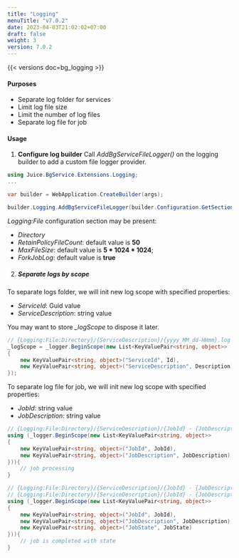 ```yaml
---
title: "Logging"
menuTitle: "v7.0.2"
date: 2023-04-03T21:02:02+07:00
draft: false
weight: 3
version: 7.0.2
---
```

{{< versions doc=bg_logging >}}
#### Purposes

- Separate log folder for services
- Limit log file size
- Limit the number of log files
- Separate log file for job

#### Usage

1. **Configure log builder**
Call *AddBgServiceFileLogger()* on the logging builder to add a custom file logger provider.
```cs
using Juice.BgService.Extensions.Logging;
...

var builder = WebApplication.CreateBuilder(args);

builder.Logging.AddBgServiceFileLogger(builder.Configuration.GetSection("Logging:File"));

```

*Logging:File* configuration section may be present:
- *Directory*
- *RetainPolicyFileCount*: default value is **50**
- *MaxFileSize*: default value is **5 * 1024 * 1024**;
- *ForkJobLog*: default value is **true**

2. ##### Separate logs by scope

To separate logs folder, we will init new log scope with specified properties:
- *ServiceId*: Guid value
- *ServiceDescription*: string value

You may want to store *_logScope* to dispose it later.
```cs
// {Logging:File:Directory}/{ServiceDescription}/{yyyy_MM_dd-HHmm}.log
_logScope = _logger.BeginScope(new List<KeyValuePair<string, object>>
{
    new KeyValuePair<string, object>("ServiceId", Id),
    new KeyValuePair<string, object>("ServiceDescription", Description)
});
```

To separate log file for job, we will init new log scope with specified properties:
- *JobId*: string value
- *JobDescription*: string value

```cs
// {Logging:File:Directory}/{ServiceDescription}/{JobId} - {JobDescription}.log
using (_logger.BeginScope(new List<KeyValuePair<string, object>>
{
    new KeyValuePair<string, object>("JobId", JobId),
    new KeyValuePair<string, object>("JobDescription", JobDescription)
})){
    // job processing
}

// {Logging:File:Directory}/{ServiceDescription}/{JobId} - {JobDescription}_{JobState}.log
// {Logging:File:Directory}/{ServiceDescription}/{JobId} - {JobDescription}_{JobState} (attempted).log
using (_logger.BeginScope(new List<KeyValuePair<string, object>>
{
    new KeyValuePair<string, object>("JobId", JobId),
    new KeyValuePair<string, object>("JobDescription", JobDescription),
    new KeyValuePair<string, object>("JobState", JobState)
})){
    // job is completed with state
}

```
